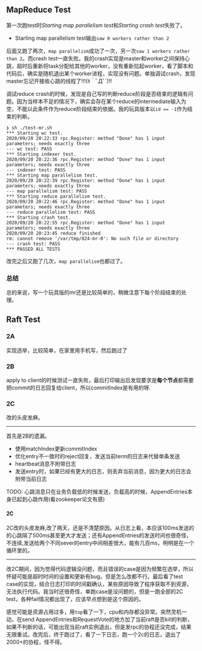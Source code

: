 ## MapReduce Test

第一次跑test时*Starting map parallelism test*和*Starting crash test*失败了。

* Starting map parallelism test输出`saw 0 workers rather than 2`

后面又跑了两次，`map parallelism`成功了一次，另一次`saw 1 workers rather than 2`。而crash test一直失败。我的crash实现是master和worker之间保持心跳，超时后重新将task分配给其他的worker，没有重新拉起worker，看了脚本和代码后，确实是随机退出某个worker进程，实现没有问题。单独调试crash，发现master忘记开接收心跳的线程了!!!(ｷ｀ﾟДﾟ´)!!

调试reduce crash的时候，发现是自己写的判断reduce阶段是否结束的逻辑有问题。因为当样本不足的情况下，确实会存在某个reduce的intermediate输入为空，不能以此条件作为reduce阶段结束的依据。我的玩具版本以`id == -1`作为结束的判断。

```
❯ sh ./test-mr.sh
*** Starting wc test.
2020/09/20 20:22:33 rpc.Register: method "Done" has 1 input parameters; needs exactly three
--- wc test: PASS
*** Starting indexer test.
2020/09/20 20:22:36 rpc.Register: method "Done" has 1 input parameters; needs exactly three
--- indexer test: PASS
*** Starting map parallelism test.
2020/09/20 20:22:39 rpc.Register: method "Done" has 1 input parameters; needs exactly three
--- map parallelism test: PASS
*** Starting reduce parallelism test.
2020/09/20 20:22:46 rpc.Register: method "Done" has 1 input parameters; needs exactly three
--- reduce parallelism test: PASS
*** Starting crash test.
2020/09/20 20:22:55 rpc.Register: method "Done" has 1 input parameters; needs exactly three
2020/09/20 20:23:45 reduce finished
rm: cannot remove '/var/tmp/824-mr-0': No such file or directory
--- crash test: PASS
*** PASSED ALL TESTS
```

改完之后又跑了几次，`map parallelism`也都过了。

### 总结

总的来说，写一个玩具版的mr还是比较简单的，稍微注意下每个阶段结束的处理。

## Raft Test

### 2A

实现选举，比较简单，在家里用手机写，然后跑过了

### 2B

apply to client的时候测试一直失败，最后打印输出后发现要求是**每个节点**都需要把commit的日志回复给client，所以commitIndex是有用的呀.

### 2C

改的头皮发麻。

-----

首先是2B的遗漏。

* 使用matchIndex更新commitIndex
* 优化entry不一致时的reject回复，发送当前term的日志来代替单条发送
* heartbeat消息不附带日志
* 发送entry时，如果已经有更大的日志，则丢弃当前消息，因为更大的日志会附带当前日志

TODO: 心跳消息只在业务负载低的时候发送，负载高的时候，AppendEntries本身已起到心跳作用(看zookeeper论文有感)

#### 2C

2C改的头皮发麻,改了两天，还是不清楚原因。从日志上看，本应该100ms发送的的心跳隔了500ms甚至更大才发送；还有AppendEntries的发送时间也很奇怪，不连续,发送给两个不同sever的entry中间相差很大，能有几百ms，明明是在一个循环里的。

-----

改2C期间，因为觉得代码逻辑没问题，而且错误的case是因为频繁在选举，所以怀疑可能是超时时间的设置和更新有bug。但是怎么改都不行。最后看了test case的实现，结合日志打印的时间戳确认，某些原因导致了程序获取不到资源，无法执行代码。我当时还很奇怪，单跑case是没问题的，但是一跑全部的2C test，各种fail情况都出现了，应该早点想到是这个原因的。

感觉可能是资源占用过多，用`top`看了一下，cpu和内存都没异常。突然灵机一动，在send AppendEntries和RequestVote的地方加了当前raft是否kill的判断，如果不判断的话，可能出现当前raft实例退出，但是发rpc的协程还没完成，结果无限重试。改完后，终于跑过了，看了一下日志，跑一个2c的日志，退出了2000+的协程，怪不得。

